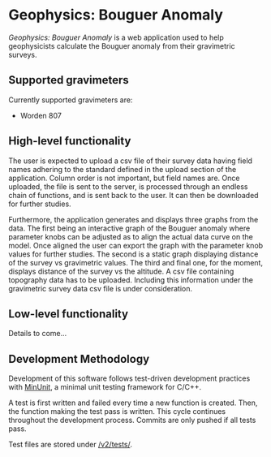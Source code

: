 # Geophysics: Bouguer Anomaly
*Geophysics: Bouguer Anomaly* is a web application used to help geophysicists 
calculate the Bouguer anomaly from their gravimetric surveys. 

## Supported gravimeters
Currently supported gravimeters are:
* Worden 807

## High-level functionality
The user is expected to upload a csv file of their survey data having field 
names adhering to the standard defined in the upload section of the application. 
Column order is not important, but field names are. Once uploaded, the file is 
sent to the server, is processed through an endless chain of functions, and is 
sent back to the user. It can then be downloaded for further studies. 

Furthermore, the application generates and displays three graphs from the data. 
The first being an interactive graph of the Bouguer anomaly where parameter 
knobs can be adjusted as to align the actual data curve on the model. 
Once aligned the user can export the graph with the parameter knob values for 
further studies. The second is a static graph displaying distance of the survey 
vs gravimetric values. The third and final one, for the moment, displays 
distance of the survey vs the altitude. A csv file containing topography data 
has to be uploaded. Including this information under the gravimetric survey 
data csv file is under consideration.

## Low-level functionality
Details to come...

## Development Methodology
Development of this software follows test-driven development practices with
[MinUnit][0], a minimal unit testing framework for C/C++. 

A test is first written and failed every time a new function is created. Then,
the function making the test pass is written. This cycle continues throughout 
the development process. Commits are only pushed if all tests pass.

Test files are stored under [/v2/tests/][1].

[0]: https://github.com/siu/minunit
[1]: https://github.com/reaper47/geophysics/tree/master/v2/tests
